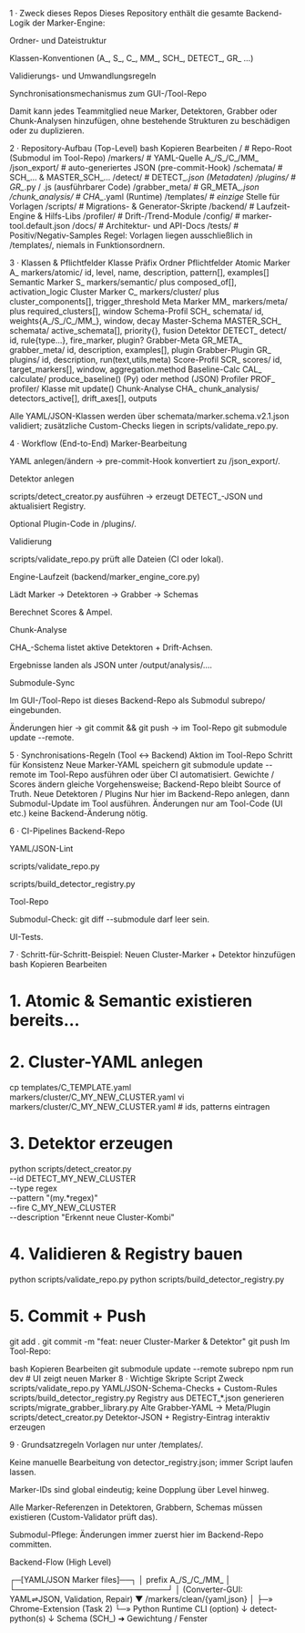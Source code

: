 1 · Zweck dieses Repos
Dieses Repository enthält die gesamte Backend-Logik der Marker-Engine:

Ordner- und Dateistruktur

Klassen-Konventionen (A_, S_, C_, MM_, SCH_, DETECT_, GR_ …)

Validierungs- und Umwandlungsregeln

Synchronisations­mechanismus zum GUI-/Tool-Repo

Damit kann jedes Teammitglied neue Marker, Detektoren, Grabber oder Chunk-Analysen hinzufügen, ohne bestehende Strukturen zu beschädigen oder zu duplizieren.

2 · Repository-Aufbau (Top-Level)
bash
Kopieren
Bearbeiten
/                           # Repo-Root (Submodul im Tool-Repo)
/markers/                   # YAML-Quelle A_/S_/C_/MM_
/json_export/               # auto-generiertes JSON (pre-commit-Hook)
/schemata/                  # SCH_… & MASTER_SCH_…
/detect/                    # DETECT_*.json (Metadaten)
/plugins/                   # GR_*.py / .js  (ausführbarer Code)
/grabber_meta/              # GR_META_*.json
/chunk_analysis/            # CHA_*.yaml (Runtime)
/templates/                 # *einzige* Stelle für Vorlagen
/scripts/                   # Migrations- & Generator-Skripte
/backend/                   # Laufzeit-Engine & Hilfs-Libs
/profiler/                  # Drift-/Trend-Module
/config/                    # marker-tool.default.json
/docs/                      # Architektur- und API-Docs
/tests/                     # Positiv/Negativ-Samples
Regel: Vorlagen liegen ausschließlich in /templates/, niemals in Funktions­ordnern.

3 · Klassen & Pflichtfelder
Klasse	Präfix	Ordner	Pflichtfelder
Atomic Marker	A_	markers/atomic/	id, level, name, description, pattern[], examples[]
Semantic Marker	S_	markers/semantic/	plus composed_of[], activation_logic
Cluster Marker	C_	markers/cluster/	plus cluster_components[], trigger_threshold
Meta Marker	MM_	markers/meta/	plus required_clusters[], window
Schema-Profil	SCH_	schemata/	id, weights{A_/S_/C_/MM_}, window, decay
Master-Schema	MASTER_SCH_	schemata/	active_schemata[], priority{}, fusion
Detektor	DETECT_	detect/	id, rule{type…}, fire_marker, plugin?
Grabber-Meta	GR_META_	grabber_meta/	id, description, examples[], plugin
Grabber-Plugin	GR_	plugins/	id, description, run(text,utils,meta)
Score-Profil	SCR_	scores/	id, target_markers[], window, aggregation.method
Baseline-Calc	CAL_	calculate/	produce_baseline() (Py) oder method (JSON)
Profiler	PROF_	profiler/	Klasse mit update()
Chunk-Analyse	CHA_	chunk_analysis/	detectors_active[], drift_axes[], outputs

Alle YAML/JSON-Klassen werden über schemata/marker.schema.v2.1.json validiert; zusätzliche Custom-Checks liegen in scripts/validate_repo.py.

4 · Workflow (End-to-End)
Marker-Bearbeitung

YAML anlegen/ändern → pre-commit-Hook konvertiert zu /json_export/.

Detektor anlegen

scripts/detect_creator.py ausführen → erzeugt DETECT_-JSON und aktualisiert Registry.

Optional Plugin-Code in /plugins/.

Validierung

scripts/validate_repo.py prüft alle Dateien (CI oder lokal).

Engine-Laufzeit (backend/marker_engine_core.py)

Lädt Marker → Detektoren → Grabber → Schemas

Berechnet Scores & Ampel.

Chunk-Analyse

CHA_-Schema listet aktive Detektoren + Drift-Achsen.

Ergebnisse landen als JSON unter /output/analysis/….

Submodule-Sync

Im GUI-/Tool-Repo ist dieses Backend-Repo als Submodul subrepo/ eingebunden.

Änderungen hier → git commit && git push → im Tool-Repo git submodule update --remote.

5 · Synchronisations-Regeln (Tool ↔ Backend)
Aktion im Tool-Repo	Schritt für Konsistenz
Neue Marker-YAML speichern	git submodule update --remote im Tool-Repo ausführen oder über CI automatisiert.
Gewichte / Scores ändern	gleiche Vorgehensweise; Backend-Repo bleibt Source of Truth.
Neue Detektoren / Plugins	Nur hier im Backend-Repo anlegen, dann Submodul-Update im Tool ausführen.
Änderungen nur am Tool-Code (UI etc.)	keine Backend-Änderung nötig.

6 · CI-Pipelines
Backend-Repo

YAML/JSON-Lint

scripts/validate_repo.py

scripts/build_detector_registry.py

Tool-Repo

Submodul-Check: git diff --submodule darf leer sein.

UI-Tests.

7 · Schritt-für-Schritt-Beispiel: Neuen Cluster-Marker + Detektor hinzufügen
bash
Kopieren
Bearbeiten
# 1. Atomic & Semantic existieren bereits…

# 2. Cluster-YAML anlegen
cp templates/C_TEMPLATE.yaml markers/cluster/C_MY_NEW_CLUSTER.yaml
vi markers/cluster/C_MY_NEW_CLUSTER.yaml   # ids, patterns eintragen

# 3. Detektor erzeugen
python scripts/detect_creator.py \
   --id DETECT_MY_NEW_CLUSTER \
   --type regex \
   --pattern "(my.*regex)" \
   --fire C_MY_NEW_CLUSTER \
   --description "Erkennt neue Cluster-Kombi"

# 4. Validieren & Registry bauen
python scripts/validate_repo.py
python scripts/build_detector_registry.py

# 5. Commit + Push
git add .
git commit -m "feat: neuer Cluster-Marker & Detektor"
git push
Im Tool-Repo:

bash
Kopieren
Bearbeiten
git submodule update --remote subrepo
npm run dev   # UI zeigt neuen Marker
8 · Wichtige Skripte
Script	Zweck
scripts/validate_repo.py	YAML/JSON-Schema-Checks + Custom-Rules
scripts/build_detector_registry.py	Registry aus DETECT_*.json generieren
scripts/migrate_grabber_library.py	Alte Grabber-YAML → Meta/Plugin
scripts/detect_creator.py	Detektor-JSON + Registry-Eintrag interaktiv erzeugen

9 · Grundsatz­regeln
Vorlagen nur unter /templates/.

Keine manuelle Bearbeitung von detector_registry.json; immer Script laufen lassen.

Marker-IDs sind global eindeutig; keine Dopplung über Level hinweg.

Alle Marker-Re­ferenzen in Detektoren, Grabbern, Schemas müssen existieren (Custom-Validator prüft das).

Submodul-Pflege: Änderungen immer zuerst hier im Backend-Repo committen.

Backend-Flow (High Level)

┌─[YAML/JSON Marker files]──┐
│  prefix A_/S_/C_/MM_      │
└───────────────────────────┘
          │  (Converter-GUI: YAML⇌JSON, Validation, Repair)
          ▼
  /markers/clean/{yaml,json}
          │
          ├─» Chrome-Extension (Task 2)
          └─» Python Runtime CLI  (option)
                 ↓
           detect-python(s)
                 ↓
             Schema (SCH_)  ➜ Gewichtung / Fenster

